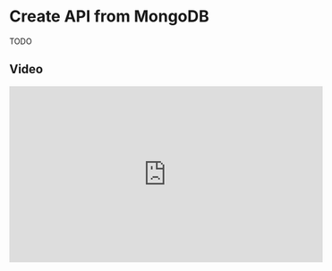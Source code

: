 
# Create API from MongoDB

TODO


## Video

<iframe width="560" height="315" src="https://www.youtube.com/embed/G2Qge5OlJ24" title="YouTube video player" frameborder="0" allow="accelerometer; autoplay; clipboard-write; encrypted-media; gyroscope; picture-in-picture" allowfullscreen></iframe>
